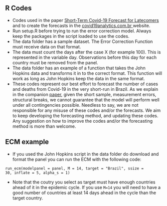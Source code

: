 ## R Codes


- Codes used in the paper <a href = https://arxiv.org/abs/2004.07977 > Short-Term Covid-19 Forecast for Latecomers </a> and to create the forecasts in the <a href = https://covid19analytics.com.br/> covid19analytics.com.br </a> website.
- Run setup.R before trying to run the error correction model. Always keep the packages in the script loaded to use the codes.
- The data folder has a sample dataset. The Error Correction Function must receive data on that format. 
- The data must count the days after the case X (for example 100). This is represented in the variable day. Observations before this day for each country must be removed from the panel. 
- The data folder has an example of a function that takes the John Hopkins data and transforms it in to the correct format. This function will work as long as John Hopkins keep the data in the same format. 
- These codes represent our best effort to forecast the number of cases and deaths from Covid-19 in the very short-run in Brazil. As we explain in the companion <a href = https://arxiv.org/abs/2004.07977 >paper</a>, given the short sample, measurement errors, structural breaks, we cannot guarantee that the model will perform well under all contingencies possible. Needless to say, we are not responsible for any misuse of these codes and/or the forecasts. We aim to keep developing the forecasting method, and updating these codes. Any suggestion on how to improve the codes and/or the forecasting method is more than welcome.


## ECM example

- If you used the John Hopkins script in the data folder do download and format the panel you can run the ECM with the following code:

<code>run_ecm(modelpanel = panel, M = 14, target = "Brazil", ssize = 30, inflate = 5, alpha_s = 1)</code>

- Note that the coutry you select as target must have enough countries ahead of it in the epidemic cycle. If you use <code>M=14</code> you will need to have a good number of countries at least 14 days ahead in the cycle than the target country.  
